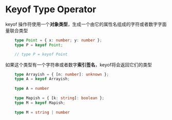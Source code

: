 # Keyof Type Operator


keyof 操作符使用一个**对象类型**，生成一个由它的属性名组成的字符或者数字字面量联合类型

```ts
    type Point = { x: number; y: number };
    type P = keyof Point;

    // type P = keyof Point

```

如果这个类型有一个字符串或者数字**索引签名**，keyof将会返回它们的类型

```ts
    type Arrayish = { [n: number]: unknown };
    type A = keyof Arrayish;
        
    type A = number
    
    type Mapish = { [k: string]: boolean };
    type M = keyof Mapish;
        
    type M = string | number
```